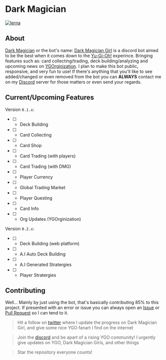 # Dark Magician

[![lerna](https://img.shields.io/badge/maintained%20with-lerna-cc00ff.svg)](https://lerna.js.org/)

## About

[Dark Magician](https://github.com/whoastonic/DarkMagician) or the bot's name: [Dark Magician Girl](https://discord.com/oauth2/authorize?client_id=494643169091387402&scope=bot&permissions=2147863616) is a discord bot aimed to be the best when it comes down to the [Yu-Gi-Oh!](https://www.yugioh.com/) experince. Bringing
features such as: card collecting/trading, deck building/analyzing and upcoming news on [YGOrginization](https://ygorganization.com). I plan to make this bot public, responsive, and very
fun to use! If there's anything that you'll like to see added/changed or even removed from the bot you can **ALWAYS** contact me on my [Discord](https://discord.gg/PjRbWMH) server for those
matters or even send your regards.

## Current/Upcoming Features

Version `0.1.x`:

- [ ] - Deck Building
- [ ] - Card Collecting
- [ ] - Card Shop
- [ ] - Card Trading (with players)
- [ ] - Card Trading (with DMG)
- [ ] - Player Currency
- [ ] - Global Trading Market
- [ ] - Player Questing
- [ ] - Card Info
- [ ] - Org Updates (YGOrginization)

Version `0.2.x`:

- [ ] - Deck Building (web platform)
- [ ] - A.I Auto Deck Building
- [ ] - A.I Generated Stratergies
- [ ] - Player Stratergies

## Contributing

Well... Mainly by just using the bot, that's basically contributing 85% to this project. If presented with an error or issue you can always open an [Issue](https://github.com/whoastonic/DarkMagician/issues)
or [Pull Request](https://github.com/whoastonic/DarkMagician/pulls) so I can tend to it.

> Hit a follow on [twitter](https://twitter.com/whoastonic) where I update the progress on Dark Magician Girl, and give some nice YGO fanart I find on the internet

> Join the [discord](https://discord.com/invite/PjRbWMH) and be apart of a rising YGO community! I urgently give updates on YGO, Dark Magician Girls, and other things

> Star the repository everyone counts!
